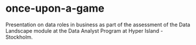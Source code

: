 # once-upon-a-game
 Presentation on data roles in business as part of the assessment of the Data Landscape module at the Data Analyst Program at Hyper Island - Stockholm.
